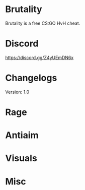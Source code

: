 # Brutality
Brutality is a free CS:GO HvH cheat.
# Discord
https://discord.gg/Z4yUEmDN6x

# Changelogs

Version: 1.0

# Rage


# Antiaim

  
# Visuals


# Misc

